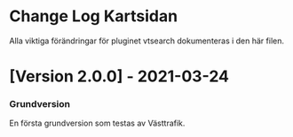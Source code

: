 # Change Log Kartsidan

Alla viktiga förändringar för pluginet vtsearch dokumenteras i den här filen.

# [Version 2.0.0] - 2021-03-24

### Grundversion

En första grundversion som testas av Västtrafik.
